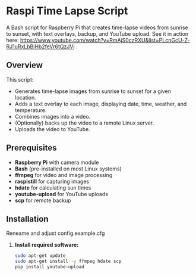 # Raspi Time Lapse Script

A Bash script for Raspberry Pi that creates time-lapse videos from sunrise to sunset, with text overlays, backup, and YouTube upload.
See it in action here: https://www.youtube.com/watch?v=RmAjS0czRXU&list=PLcnGcU-Z-RJ1uRxLbBiHb2feVr6tQzJVj .

## Overview

This script:

- Generates time-lapse images from sunrise to sunset for a given location.
- Adds a text overlay to each image, displaying date, time, weather, and temperature.
- Combines images into a video.
- (Optionally) backs up the video to a remote Linux server.
- Uploads the video to YouTube.

## Prerequisites

- **Raspberry Pi** with camera module
- **Bash** (pre-installed on most Linux systems)
- **ffmpeg** for video and image processing
- **raspistill** for capturing images
- **hdate** for calculating sun times
- **youtube-upload** for YouTube uploads 
- **scp** for remote backup

## Installation
Reneame and adjust config.example.cfg

1. **Install required software:**
   ```bash
   sudo apt-get update
   sudo apt-get install -y ffmpeg hdate scp
   pip install youtube-upload